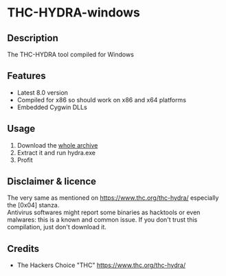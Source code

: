 THC-HYDRA-windows
=================

Description
-----------
The THC-HYDRA tool compiled for Windows

Features
--------
* Latest 8.0 version
* Compiled for x86 so should work on x86 and x64 platforms
* Embedded Cygwin DLLs 

Usage
-----
1. Download the [whole archive](https://github.com/maaaaz/thc-hydra-windows/archive/master.zip)
2. Extract it and run hydra.exe
3. Profit

Disclaimer & licence 
---------------------
The very same as mentioned on https://www.thc.org/thc-hydra/ especially the [0x04] stanza.  
Antivirus softwares might report some binaries as hacktools or even malwares: this is a known and common issue. If you don't trust this compilation, just don't download it.

Credits
-------
* The Hackers Choice "THC" https://www.thc.org/thc-hydra/